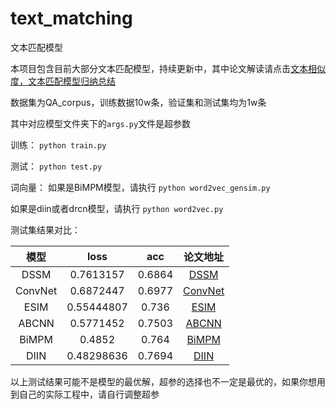 # text_matching
文本匹配模型

本项目包含目前大部分文本匹配模型，持续更新中，其中论文解读请点击[文本相似度，文本匹配模型归纳总结](https://blog.csdn.net/u012526436/article/details/90179466)

数据集为QA_corpus，训练数据10w条，验证集和测试集均为1w条

其中对应模型文件夹下的`args.py`文件是超参数

训练：
`python train.py`

测试：
`python test.py`

词向量：
如果是BiMPM模型，请执行
`python word2vec_gensim.py`

如果是diin或者drcn模型，请执行
`python word2vec.py`

测试集结果对比：

模型 | loss | acc | 论文地址
:-: | :-: | :-: | :-: |
DSSM | 0.7613157 | 0.6864 | [DSSM](https://posenhuang.github.io/papers/cikm2013_DSSM_fullversion.pdf) |
ConvNet | 0.6872447 | 0.6977 | [ConvNet](http://citeseerx.ist.psu.edu/viewdoc/download?doi=10.1.1.723.6492&rep=rep1&type=pdf) |
ESIM | 0.55444807| 0.736 | [ESIM](https://arxiv.org/pdf/1609.06038.pdf) |
ABCNN | 0.5771452| 0.7503 | [ABCNN](https://arxiv.org/pdf/1512.05193.pdf) |
BiMPM | 0.4852| 0.764 | [BiMPM](https://arxiv.org/pdf/1702.03814.pdf) |
DIIN | 0.48298636| 0.7694 | [DIIN](https://arxiv.org/pdf/1709.04348.pdf) |

以上测试结果可能不是模型的最优解，超参的选择也不一定是最优的，如果你想用到自己的实际工程中，请自行调整超参